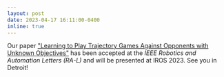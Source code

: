 ```yaml
---
layout: post
date: 2023-04-17 16:11:00-0400
inline: true
---
```


Our paper ["Learning to Play Trajectory Games Against Opponents with Unknown Objectives"](https://xinjie-liu.github.io/projects/game/) has been accepted at the *IEEE Robotics and Automation Letters (RA-L)* and will be presented at IROS 2023. See you in Detroit!